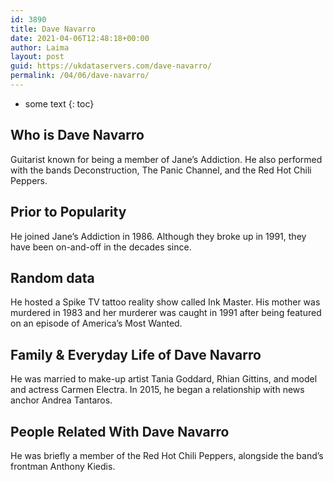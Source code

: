 ```yaml
---
id: 3890
title: Dave Navarro
date: 2021-04-06T12:48:18+00:00
author: Laima
layout: post
guid: https://ukdataservers.com/dave-navarro/
permalink: /04/06/dave-navarro/
---
```


* some text
{: toc}


## Who is Dave Navarro
                  
                  
                  
Guitarist known for being a member of Jane&#8217;s Addiction. He also performed with the bands Deconstruction, The Panic Channel, and the Red Hot Chili Peppers.
                  
              
            
              
            
                
                
                
## Prior to Popularity
                  
                  
                  
He joined Jane&#8217;s Addiction in 1986. Although they broke up in 1991, they have been on-and-off in the decades since.
                  
              
            
              
            
                
                
                
## Random data
                  
                  
                  
He hosted a Spike TV tattoo reality show called Ink Master. His mother was murdered in 1983 and her murderer was caught in 1991 after being featured on an episode of America&#8217;s Most Wanted.
                  
              
            
              
            
                
                
                
## Family & Everyday Life of Dave Navarro
                  
                  
                  
He was married to make-up artist Tania Goddard, Rhian Gittins, and model and actress Carmen Electra. In 2015, he began a relationship with news anchor Andrea Tantaros.
                  
              
            
              
            
                
                
                
## People Related With Dave Navarro
                  
                  
                  
He was briefly a member of the Red Hot Chili Peppers, alongside the band&#8217;s frontman Anthony Kiedis.
                  
              
            
              
            
                
              
            
              
              
            
            
              
            
          
          
          